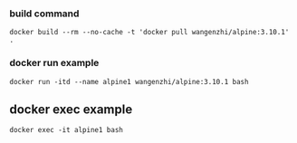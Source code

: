 ### build command

```
docker build --rm --no-cache -t 'docker pull wangenzhi/alpine:3.10.1' .
```

### docker run example

```
docker run -itd --name alpine1 wangenzhi/alpine:3.10.1 bash
```

## docker exec example

```
docker exec -it alpine1 bash
```
